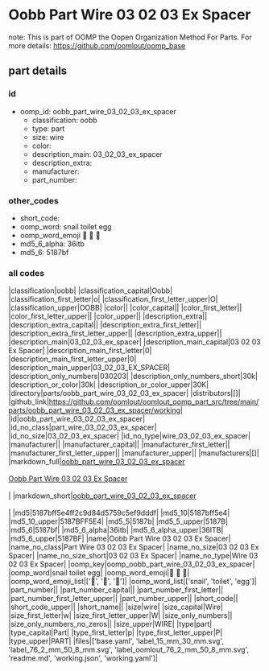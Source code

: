 # Oobb Part Wire 03 02 03 Ex Spacer  

note: This is part of OOMP the Oopen Organization Method For Parts. For more details: https://github.com/oomlout/oomp_base

##  part details





### id
* oomp_id: oobb_part_wire_03_02_03_ex_spacer
  * classification: oobb
  * type: part
  * size: wire
  * color: 
  * description_main: 03_02_03_ex_spacer
  * description_extra: 
  * manufacturer: 
  * part_number: 

### other_codes
* short_code: 
* oomp_word: snail toilet egg
* oomp_word_emoji :snail: :toilet: :egg:
* md5_6_alpha: 36itb
* md5_6: 5187bf

### all codes 
|classification|oobb|
|classification_capital|Oobb|
|classification_first_letter|o|
|classification_first_letter_upper|O|
|classification_upper|OOBB|
|color||
|color_capital||
|color_first_letter||
|color_first_letter_upper||
|color_upper||
|description_extra||
|description_extra_capital||
|description_extra_first_letter||
|description_extra_first_letter_upper||
|description_extra_upper||
|description_main|03_02_03_ex_spacer|
|description_main_capital|03 02 03 Ex Spacer|
|description_main_first_letter|0|
|description_main_first_letter_upper|0|
|description_main_upper|03_02_03_EX_SPACER|
|description_only_numbers|030203|
|description_only_numbers_short|30k|
|description_or_color|30k|
|description_or_color_upper|30K|
|directory|parts/oobb_part_wire_03_02_03_ex_spacer|
|distributors|[]|
|github_link|https://github.com/oomlout/oomlout_oomp_part_src/tree/main/parts/oobb_part_wire_03_02_03_ex_spacer/working|
|id|oobb_part_wire_03_02_03_ex_spacer|
|id_no_class|part_wire_03_02_03_ex_spacer|
|id_no_size|03_02_03_ex_spacer|
|id_no_type|wire_03_02_03_ex_spacer|
|manufacturer||
|manufacturer_capital||
|manufacturer_first_letter||
|manufacturer_first_letter_upper||
|manufacturer_upper||
|manufacturers|[]|
|markdown_full|[oobb_part_wire_03_02_03_ex_spacer](https://github.com/oomlout/oomlout_oomp_part_src/tree/main/parts/oobb_part_wire_03_02_03_ex_spacer/working)<br>[](https://github.com/oomlout/oomlout_oomp_part_src/tree/main/parts/oobb_part_wire_03_02_03_ex_spacer/working)<br>[Oobb Part Wire 03 02 03 Ex Spacer](https://github.com/oomlout/oomlout_oomp_part_src/tree/main/parts/oobb_part_wire_03_02_03_ex_spacer/working)<br><br>|
|markdown_short|[oobb_part_wire_03_02_03_ex_spacer](https://github.com/oomlout/oomlout_oomp_part_src/tree/main/parts/oobb_part_wire_03_02_03_ex_spacer/working)<br><br>|
|md5|5187bff5e4ff2c9d84d5759c5ef9dddf|
|md5_10|5187bff5e4|
|md5_10_upper|5187BFF5E4|
|md5_5|5187b|
|md5_5_upper|5187B|
|md5_6|5187bf|
|md5_6_alpha|36itb|
|md5_6_alpha_upper|36ITB|
|md5_6_upper|5187BF|
|name|Oobb Part Wire 03 02 03 Ex Spacer|
|name_no_class|Part Wire 03 02 03 Ex Spacer|
|name_no_size|03 02 03 Ex Spacer|
|name_no_size_short|03 02 03 Ex Spacer|
|name_no_type|Wire 03 02 03 Ex Spacer|
|oomp_key|oomp_oobb_part_wire_03_02_03_ex_spacer|
|oomp_word|snail toilet egg|
|oomp_word_emoji|:snail: :toilet: :egg:|
|oomp_word_emoji_list|[':snail:', ':toilet:', ':egg:']|
|oomp_word_list|['snail', 'toilet', 'egg']|
|part_number||
|part_number_capital||
|part_number_first_letter||
|part_number_first_letter_upper||
|part_number_upper||
|short_code||
|short_code_upper||
|short_name||
|size|wire|
|size_capital|Wire|
|size_first_letter|w|
|size_first_letter_upper|W|
|size_only_numbers||
|size_only_numbers_no_zeros||
|size_upper|WIRE|
|type|part|
|type_capital|Part|
|type_first_letter|p|
|type_first_letter_upper|P|
|type_upper|PART|
|files|['base.yaml', 'label_15_mm_30_mm.svg', 'label_76_2_mm_50_8_mm.svg', 'label_oomlout_76_2_mm_50_8_mm.svg', 'readme.md', 'working.json', 'working.yaml']|
